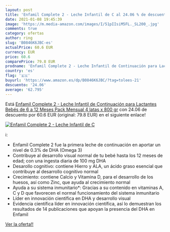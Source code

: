 ```yaml
---
layout: post
title: 'Enfamil Complete 2 - Leche Infantil de C al 24.06 % de descuento'
date: 2021-01-08 19:45:39
image: 'https://m.media-amazon.com/images/I/51pIIsiM5FL._SL200_.jpg'
comments: true
category: ofertas
author: ring
slug: 'B0846K6JBC-es'
actualPrice: 60.6 EUR
currency: EUR
price: 60.6
comparePrice: 79.8 EUR
prodname: 'Enfamil Complete 2 - Leche Infantil de Continuación para Lactantes Bebés de 6 a 12 Meses  Pack Mensual 4 latas x 800 gr'
country: 'es'
flag: '🇪🇸'
buyurl: 'https://www.amazon.es/dp/B0846K6JBC/?tag=tolees-21'
descuento: '24.06'
average: '62.795'
---
```


Está [Enfamil Complete 2 - Leche Infantil de Continuación para Lactantes Bebés de 6 a 12 Meses  Pack Mensual 4 latas x 800 gr](https://www.amazon.es/dp/B0846K6JBC/?tag=tolees-21) con 24.06 de descuento por 60.6 EUR (original: 79.8 EUR) en el siguiente enlace!

[![Enfamil Complete 2 - Leche Infantil de C](https://m.media-amazon.com/images/I/51pIIsiM5FL._SL200_.jpg)](https://www.amazon.es/dp/B0846K6JBC/?tag=tolees-21)

ℹ️:

- Enfamil Complete 2 fue la primera leche de continuación en aportar un nivel de 0.3% de DHA (Omega 3)
- Contribuye al desarrollo visual normal de tu bebé hasta los 12 meses de edad; con una ingesta diaria de 100 mg DHA
- Desarollo cognitivo: contiene Hierro y ALA, un ácido graso esencial que contribuye al desarrollo cognitivo normal
- Crecimiento: contiene Calcio y Vitamina D, para el desarrollo de los huesos, así como Zinc, que ayuda al crecimiento normal
- Ayuda a su sistema inmunitario*: Gracias a su contenido en vitaminas A, C y D que favorecen el normal funcionamiento del sistema inmunitario
- Líder en innovación científica en DHA y desarrollo visual
- Evidencia científica líder en innovación científica, así lo demuestran los resultados de 14 publicaciones que apoyan la presencia del DHA en Enfamil

[Ver la oferta!!](https://www.amazon.es/dp/B0846K6JBC/?tag=tolees-21)

